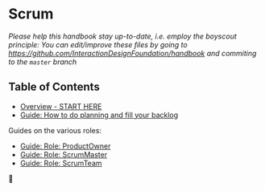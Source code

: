 # Scrum

*Please help this handbook stay up-to-date, i.e. employ the boyscout principle: You can edit/improve these files by going to https://github.com/InteractionDesignFoundation/handbook and commiting to the `master` branch*

## Table of Contents

- [Overview - START HERE](/guides/scrum/overview.md)
- [Guide: How to do planning and fill your backlog](/guides/scrum/backlog.md)

Guides on the various roles:
- [Guide: Role: ProductOwner](/guides/scrum/productOwner.md)
- [Guide: Role: ScrumMaster](/guides/scrum/scrumMaster.md)
- [Guide: Role: ScrumTeam](/guides/scrum/scrumTeam.md)

🦄
